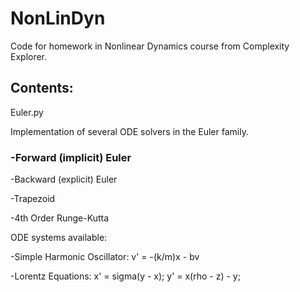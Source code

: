 # NonLinDyn
Code for homework in Nonlinear Dynamics course from Complexity Explorer.

## Contents:

Euler.py

Implementation of several ODE solvers in the Euler family.

### -Forward (implicit) Euler

-Backward (explicit) Euler

-Trapezoid

-4th Order Runge-Kutta

ODE systems available:

-Simple Harmonic Oscillator: v' = -(k/m)x - bv

-Lorentz Equations: x' = sigma(y - x); y' = x(rho - z) - y; 
